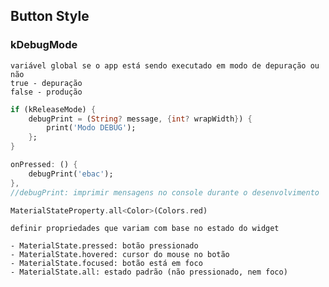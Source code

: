 ## Button Style

### kDebugMode 
    variável global se o app está sendo executado em modo de depuração ou não
    true - depuração
    false - produção

```dart
if (kReleaseMode) {
    debugPrint = (String? message, {int? wrapWidth}) {
        print('Modo DEBUG');
    };
}

onPressed: () {
    debugPrint('ebac');
},
//debugPrint: imprimir mensagens no console durante o desenvolvimento
```
```dart
MaterialStateProperty.all<Color>(Colors.red)
```
    definir propriedades que variam com base no estado do widget

    - MaterialState.pressed: botão pressionado
    - MaterialState.hovered: cursor do mouse no botão
    - MaterialState.focused: botão está em foco
    - MaterialState.all: estado padrão (não pressionado, nem foco)        